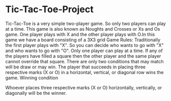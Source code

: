 # Tic-Tac-Toe-Project
Tic-Tac-Toe is a very simple two-player game. So only two players can play at a time. This game is also known as Noughts and Crosses or Xs and Os game. 
One player plays with X and the other player plays with O.In this game we have a board consisting of a 3X3 grid
Game Rules:
Traditionally the first player plays with "X". So you can decide who wants to go with "X" and who wants to go with "O".
Only one player can play at a time.
If any of the players have filled a square then the other player and the same player cannot override that square.
There are only two conditions that may match will be draw or may win.
The player that succeeds in placing three respective marks (X or O) in a horizontal, vertical, or diagonal row wins the game.
Winning condition
 
Whoever places three respective marks (X or O) horizontally, vertically, or diagonally will be the winner.

